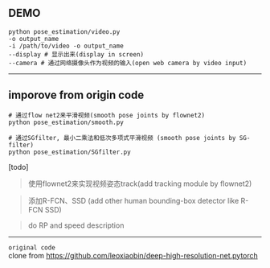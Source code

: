 ## DEMO
```
python pose_estimation/video.py
-o output_name
-i /path/to/video -o output_name
--display # 显示出来(display in screen)
--camera # 通过网络摄像头作为视频的输入(open web camera by video input)

```


---

## imporove from origin code 

```
# 通过flow net2来平滑视频(smooth pose joints by flownet2)
python pose_estimation/smooth.py

# 通过SGfilter, 最小二乘法和低次多项式平滑视频 (smooth pose joints by SG-filter)
python pose_estimation/SGfilter.py

```  

[todo]    
 > 使用flownet2来实现视频姿态track(add tracking module by flownet2)

 > 添加R-FCN、SSD (add other human bounding-box detector like R-FCN SSD)

 > do RP and speed description



---


`original code`   
clone from https://github.com/leoxiaobin/deep-high-resolution-net.pytorch 
